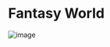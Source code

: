 # Fantasy World

![image](https://github.com/user-attachments/assets/c421b256-8a74-401d-927b-387357b8b315)
